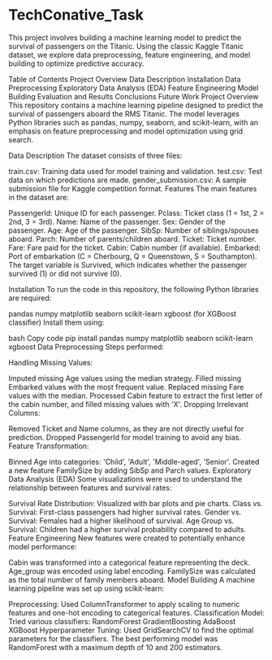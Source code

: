 # TechConative_Task
This project involves building a machine learning model to predict the survival of passengers on the Titanic. Using the classic Kaggle Titanic dataset, we explore data preprocessing, feature engineering, and model building to optimize predictive accuracy.

Table of Contents
Project Overview
Data Description
Installation
Data Preprocessing
Exploratory Data Analysis (EDA)
Feature Engineering
Model Building
Evaluation and Results
Conclusions
Future Work
Project Overview
This repository contains a machine learning pipeline designed to predict the survival of passengers aboard the RMS Titanic. The model leverages Python libraries such as pandas, numpy, seaborn, and scikit-learn, with an emphasis on feature preprocessing and model optimization using grid search.

Data Description
The dataset consists of three files:

train.csv: Training data used for model training and validation.
test.csv: Test data on which predictions are made.
gender_submission.csv: A sample submission file for Kaggle competition format.
Features
The main features in the dataset are:

PassengerId: Unique ID for each passenger.
Pclass: Ticket class (1 = 1st, 2 = 2nd, 3 = 3rd).
Name: Name of the passenger.
Sex: Gender of the passenger.
Age: Age of the passenger.
SibSp: Number of siblings/spouses aboard.
Parch: Number of parents/children aboard.
Ticket: Ticket number.
Fare: Fare paid for the ticket.
Cabin: Cabin number (if available).
Embarked: Port of embarkation (C = Cherbourg, Q = Queenstown, S = Southampton).
The target variable is Survived, which indicates whether the passenger survived (1) or did not survive (0).

Installation
To run the code in this repository, the following Python libraries are required:

pandas
numpy
matplotlib
seaborn
scikit-learn
xgboost (for XGBoost classifier)
Install them using:

bash
Copy code
pip install pandas numpy matplotlib seaborn scikit-learn xgboost
Data Preprocessing
Steps performed:

Handling Missing Values:

Imputed missing Age values using the median strategy.
Filled missing Embarked values with the most frequent value.
Replaced missing Fare values with the median.
Processed Cabin feature to extract the first letter of the cabin number, and filled missing values with 'X'.
Dropping Irrelevant Columns:

Removed Ticket and Name columns, as they are not directly useful for prediction.
Dropped PassengerId for model training to avoid any bias.
Feature Transformation:

Binned Age into categories: 'Child', 'Adult', 'Middle-aged', 'Senior'.
Created a new feature FamilySize by adding SibSp and Parch values.
Exploratory Data Analysis (EDA)
Some visualizations were used to understand the relationship between features and survival rates:

Survival Rate Distribution: Visualized with bar plots and pie charts.
Class vs. Survival: First-class passengers had higher survival rates.
Gender vs. Survival: Females had a higher likelihood of survival.
Age Group vs. Survival: Children had a higher survival probability compared to adults.
Feature Engineering
New features were created to potentially enhance model performance:

Cabin was transformed into a categorical feature representing the deck.
Age_group was encoded using label encoding.
FamilySize was calculated as the total number of family members aboard.
Model Building
A machine learning pipeline was set up using scikit-learn:

Preprocessing: Used ColumnTransformer to apply scaling to numeric features and one-hot encoding to categorical features.
Classification Model: Tried various classifiers:
RandomForest
GradientBoosting
AdaBoost
XGBoost
Hyperparameter Tuning: Used GridSearchCV to find the optimal parameters for the classifiers. The best performing model was RandomForest with a maximum depth of 10 and 200 estimators.
